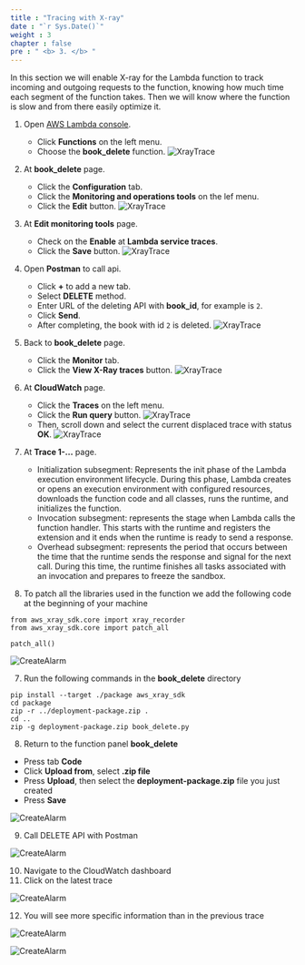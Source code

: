 ```yaml
---
title : "Tracing with X-ray"
date : "`r Sys.Date()`"
weight : 3
chapter : false
pre : " <b> 3. </b> "
---
```


In this section we will enable X-ray for the Lambda function to track incoming and outgoing requests to the function, knowing how much time each segment of the function takes. Then we will know where the function is slow and from there easily optimize it.

1. Open [AWS Lambda console](https://us-east-1.console.aws.amazon.com/lambda/home?region=us-east-1#/functions).
    - Click **Functions** on the left menu.
    - Choose the **book_delete** function.
      ![XrayTrace](/images/temp/1/39.png?width=90pc)

2. At **book_delete** page.
    - Click the **Configuration** tab.
    - Click the **Monitoring and operations tools** on the lef menu.
    - Click the **Edit** button.
      ![XrayTrace](/images/temp/1/40.png?width=90pc)

3. At **Edit monitoring tools** page.
    - Check on the **Enable** at **Lambda service traces**.
    - Click the **Save** button.
      ![XrayTrace](/images/temp/1/41.png?width=90pc)

4. Open **Postman** to call api.
    - Click **+** to add a new tab.
    - Select **DELETE** method.
    - Enter URL of the deleting API with **book_id**, for example is `2`.
    - Click **Send**.
    - After completing, the book with id `2` is deleted.
      ![XrayTrace](/images/temp/1/42.png?width=90pc)

5. Back to **book_delete** page.
    - Click the **Monitor** tab.
    - Click the **View X-Ray traces** button.
      ![XrayTrace](/images/temp/1/43.png?width=90pc)

6. At **CloudWatch** page.
    - Click the **Traces** on the left menu.
    - Click the **Run query** button.
      ![XrayTrace](/images/temp/1/44.png?width=90pc)
    - Then, scroll down and select the current displaced trace with status **OK**.
      ![XrayTrace](/images/temp/1/45.png?width=90pc)

7. At **Trace 1-...** page.
    - Initialization subsegment: Represents the init phase of the Lambda execution environment lifecycle. During this phase, Lambda creates or opens an execution environment with configured resources, downloads the function code and all classes, runs the runtime, and initializes the function.
    - Invocation subsegment: represents the stage when Lambda calls the function handler. This starts with the runtime and registers the extension and it ends when the runtime is ready to send a response.
    - Overhead subsegment: represents the period that occurs between the time that the runtime sends the response and signal for the next call. During this time, the runtime finishes all tasks associated with an invocation and prepares to freeze the sandbox.

8. To patch all the libraries used in the function we add the following code at the beginning of your machine
```
from aws_xray_sdk.core import xray_recorder
from aws_xray_sdk.core import patch_all

patch_all()
```

![CreateAlarm](/images/3-x-ray-trace/3-x-ray-trace-4.png?featherlight=false&width=90pc)

7. Run the following commands in the **book_delete** directory
```
pip install --target ./package aws_xray_sdk
cd package
zip -r ../deployment-package.zip .
cd ..
zip -g deployment-package.zip book_delete.py
```
8. Return to the function panel **book_delete**
- Press tab **Code**
- Click **Upload from**, select **.zip file**
- Press **Upload**, then select the **deployment-package.zip** file you just created
- Press **Save**

![CreateAlarm](/images/3-x-ray-trace/3-x-ray-trace-5.png?featherlight=false&width=90pc)

9. Call DELETE API with Postman

![CreateAlarm](/images/3-x-ray-trace/3-x-ray-trace-6.png?featherlight=false&width=90pc)

10. Navigate to the CloudWatch dashboard
11. Click on the latest trace

![CreateAlarm](/images/3-x-ray-trace/3-x-ray-trace-7.png?featherlight=false&width=90pc)

12. You will see more specific information than in the previous trace

![CreateAlarm](/images/3-x-ray-trace/3-x-ray-trace-8.png?featherlight=false&width=90pc)

![CreateAlarm](/images/3-x-ray-trace/3-x-ray-trace-9.png?featherlight=false&width=90pc)